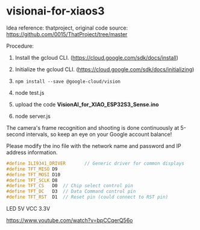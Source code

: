 # visionai-for-xiaos3

Idea reference: thatproject, original code source: https://github.com/0015/ThatProject/tree/master

Procedure:

1. Install the gcloud CLI. (https://cloud.google.com/sdk/docs/install)

2. Initialize the gcloud CLI. (https://cloud.google.com/sdk/docs/initializing)

3. `npm install --save @google-cloud/vision`

4. node test.js

5. upload the code **VisionAI_for_XIAO_ESP32S3_Sense.ino**

6. node server.js

The camera's frame recognition and shooting is done continuously at 5-second intervals, so keep an eye on your Google account balance!

Please modify the ino file with the network name and password and IP address information.

```cpp
#define ILI9341_DRIVER       // Generic driver for common displays
#define TFT_MISO D9
#define TFT_MOSI D10
#define TFT_SCLK D8
#define TFT_CS   D0  // Chip select control pin
#define TFT_DC   D3  // Data Command control pin
#define TFT_RST  D1  // Reset pin (could connect to RST pin)
```

LED 5V
VCC 3.3V

https://www.youtube.com/watch?v=bpCCqerQ56o
